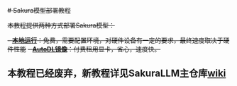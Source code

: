~~# Sakura模型部署教程~~

~~本教程提供两种方式部署Sakura模型：~~

~~- **[本地运行](https://github.com/SakuraLLM/tutorial/blob/main/tutorial-local-transformers.md)**：免费，需要配置环境，对硬件设备有一定的要求，最终速度取决于硬件性能~~
~~- **[AutoDL镜像](https://github.com/SakuraLLM/tutorial/blob/main/tutorial-autodl.md)**：付费租用显卡，省心，速度快。~~

## 本教程已经废弃，新教程详见SakuraLLM主仓库[wiki](https://github.com/SakuraLLM/SakuraLLM/wiki)
